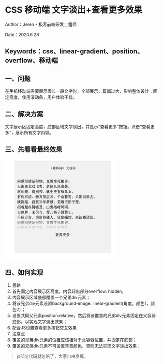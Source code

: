 # CSS 移动端 文字淡出+查看更多效果

Author：Jeren -  极客前端研发工程师

Date：2020.6.28

Keywords：css、linear-gradient、position、overflow、移动端
---------------------------------------------------------------------------------------

## 一、问题
在手机移动端需要展示很长一段文字时，全部展示，篇幅过大，影响整体设计；固定高度，使用滚动条，用户体验不佳。


## 二、解决方案
文字展示区固定高度，底部区域文字淡出，并显示“查看更多”按钮。点击“查看更多”，展示所有文字内容。


## 三、先看看最终效果

![](./check_more.png)

## 四、如何实现
1. 思路
  1. 首先固定内容展示区高度，内容超出部分overflow: hidden;
  2. 内容展示区域底部覆盖一个兄弟div元素；
  3. 将该兄弟div元素设置background-image: linear-gradient(角度，颜色1，颜色2）；
  4. 设置共同父元素position:relative，然后将该覆盖的兄弟div元素固定在父容器底部，以实现文字淡出效果；
  5. 配合JS设置查看更多按钮交互效果
2. 注意点
  1. 覆盖的兄弟div元素的位置应该相对于父容器位置，并固定在底部；
  2. 覆盖的兄弟div元素不可设置背景颜色，否则无法实现文字淡出效果；

> js部分代码就忽略了，大家自由发挥。
